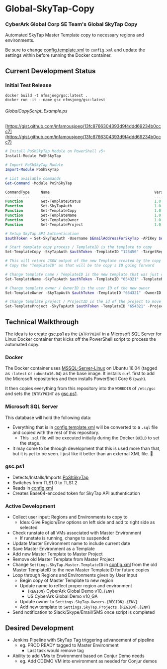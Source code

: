 # Global-SkyTap-Copy

### CyberArk Global Corp SE Team's Global SkyTap Copy

Automated SkyTap Master Template copy to necessary regions and environments.

Be sure to change [config.template.xml](config.template.xml) to `config.xml` and update the settings within before running the Docker container.

## Current Development Status

### Initial Test Release

```docker
docker build -t nfmsjoeg/gsc:latest .
docker run -it --name gsc nfmsjoeg/gsc:latest
```

###### GlobalCopyScript_Example.ps

[https://gist.github.com/infamousjoeg/13fc8766304393d9f4ddd69234b0ccc7](https://gist.github.com/infamousjoeg/13fc8766304393d9f4ddd69234b0ccc7)

```powershell
# Install PoShSkyTap Module on PowerShell v5+
Install-Module PoShSkyTap

# Import PoShSkyTap Module
Import-Module PoShSkyTap

# List available commands
Get-Command -Module PoShSkyTap

CommandType     Name                                               Version    Source
-----------     ----                                               -------    ------
Function        Get-TemplateStatus                                 1.0.1      poshskytap
Function        Set-SkyTapAuth                                     1.0.1      poshskytap
Function        Set-TemplateCopy                                   1.0.1      poshskytap
Function        Set-TemplateName                                   1.0.1      poshskytap
Function        Set-TemplateOwner                                  1.0.1      poshskytap
Function        Set-TemplateProject                                1.0.1      poshskytap

# Setup SkyTap API Authentication
$authToken = Set-SkyTapAuth -Username $EmailAddressForSkyTap -APIKey $APIKeyFromSkyTap

# Start template copy process / TemplateID is the template to copy
Set-TemplateCopy -SkyTapAuth $authToken -TemplateID "123456" -TargetRegion "EMEA"

# This will return JSON output of the new Template created by the copy
# Copy the "TemplateID" as that will be the copy's ID going forward

# Change template name / TemplateID is the new template that was just created
Set-TemplateName -SkyTapAuth $authToken -TemplateID "654321" -TemplateName "EMEA CyberArk Global Demo v10_GA"

# Change template owner / OwnerID is the user ID of the new owner
Set-TemplateOwner -SkyTapAuth $authToken -TemplateID "654321" -OwnerID "1234"

# Change template project / ProjectID is the id of the project to move to
Set-TemplateProject -SkyTapAuth $authToken -TemplateID "654321" -ProjectID "56789"
```

## Technical Walkthrough

The idea is to create [gsc.ps1](gsc.ps1) as the `ENTRYPOINT` in a Microsoft SQL Server for Linux Docker container that kicks off the PowerShell script to process the automated copy.

### Docker

The Docker container uses [MSSQL-Server-Linux](https://hub.docker.com/r/microsoft/mssql-server-linux) on Ubuntu 16.04 (tagged as `:latest` or `:ubuntu16.04`) as the base image.  It installs `curl` first to add the Microsoft repositories and then installs PowerShell Core 6 (`pwsh`).

It then copies everything from this repository into the `WORKDIR` of `/etc/gsc` and sets the `ENTRYPOINT` as [gsc.ps1](gsc.ps1).

### Microsoft SQL Server

This database will hold the following data:

* Everything that is in [config.template.xml](config.template.xml) will be converted to a `.sql` file and copied with the rest of this repository.
  * This `.sql` file will be executed initially during the Docker `BUILD` to set the stage.
* It may come to be through development that this is used more than that, but it is yet to be seen.  I just like it better than an external XML file. :metal:

### gsc.ps1

* Detects/Installs/Imports [PoShSkyTap](https://www.powershellgallery.com/Packages/PoShSkyTap)
* Switches from TLS1.0 to TLS1.2
* Reads in [config.xml](config.xml)
* Creates Base64-encoded token for SkyTap API authentication

### Active Development

* Collect user input: Regions and Environments to copy to
  * Idea: Give Region/Env options on left side and add to right side as selected
* Check runstate of all VMs associated with Master Environment
  * If runstate is running, change to suspended
* Update Master Environment name to include current date
* Save Master Environment as a Template
* Add new Master Template to Master Project
* Remove old Master Template from Master Project
* Change `Settings.SkyTap.Master.TemplateID` in [config.xml](config.xml) from the old Master TemplateID to the new Master TemplateID for future copies
* Loop through Regions and Environments given by User Input
  * Begin copy of Master Template to new region
  * Update name to reflect proper region and environment
    * `{REGION}` CyberArk Global Demo v10_`{ENV}`
    * US CyberArk Global Demo v10_GA
  * Update owner to `Settings.SkyTap.Owners.{REGION}.{ENV}`
  * Add new template to `Settings.SkyTap.Projects.{REGION}.{ENV}`
* Send notification to Slack/Skype/Email/SMS once script is completed

## Desired Development

* Jenkins Pipeline with SkyTap Tag triggering advancement of pipeline
  * eg. PROD READY tagged to Master Environment
    * Last task would remove tag
* Ability to add VMs to Environment based on Conjur Demo needs
  * eg. Add CDEMO VM into environment as needed for Conjur demos
